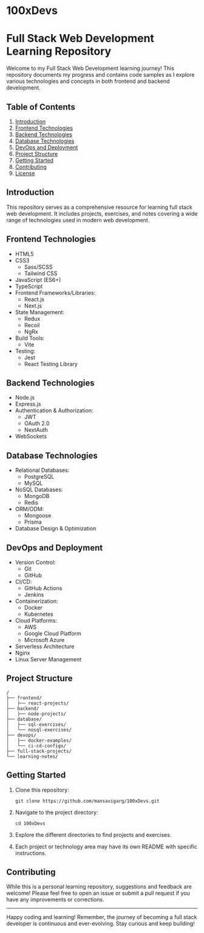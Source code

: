 # 100xDevs
# Full Stack Web Development Learning Repository

Welcome to my Full Stack Web Development learning journey! This repository documents my progress and contains code samples as I explore various technologies and concepts in both frontend and backend development.

## Table of Contents

1. [Introduction](#introduction)
2. [Frontend Technologies](#frontend-technologies)
3. [Backend Technologies](#backend-technologies)
4. [Database Technologies](#database-technologies)
5. [DevOps and Deployment](#devops-and-deployment)
6. [Project Structure](#project-structure)
7. [Getting Started](#getting-started)
8. [Contributing](#contributing)
9. [License](#license)

## Introduction

This repository serves as a comprehensive resource for learning full stack web development. It includes projects, exercises, and notes covering a wide range of technologies used in modern web development.

## Frontend Technologies

- HTML5
- CSS3
  - Sass/SCSS
  - Tailwind CSS
- JavaScript (ES6+)
- TypeScript
- Frontend Frameworks/Libraries:
  - React.js
  - Next.js
- State Management:
  - Redux
  - Recoil
  - NgRx
- Build Tools:
  - Vite
- Testing:
  - Jest
  - React Testing Library

## Backend Technologies

- Node.js
- Express.js
- Authentication & Authorization:
  - JWT
  - OAuth 2.0
  - NextAuth
- WebSockets

## Database Technologies

- Relational Databases:
  - PostgreSQL
  - MySQL
- NoSQL Databases:
  - MongoDB
  - Redis
- ORM/ODM:
  - Mongoose
  - Prisma
- Database Design & Optimization

## DevOps and Deployment

- Version Control:
  - Git
  - GitHub
- CI/CD:
  - GitHub Actions
  - Jenkins
- Containerization:
  - Docker
  - Kubernetes
- Cloud Platforms:
  - AWS
  - Google Cloud Platform
  - Microsoft Azure
- Serverless Architecture
- Nginx
- Linux Server Management

## Project Structure

```
/
├── frontend/
│   ├── react-projects/
├── backend/
│   ├── node-projects/
├── database/
│   ├── sql-exercises/
│   └── nosql-exercises/
├── devops/
│   ├── docker-examples/
│   └── ci-cd-configs/
├── full-stack-projects/
└── learning-notes/
```

## Getting Started

1. Clone this repository:
   ```
   git clone https://github.com/mansavigarg/100xDevs.git
   ```

2. Navigate to the project directory:
   ```
   cd 100xDevs
   ```

3. Explore the different directories to find projects and exercises.

4. Each project or technology area may have its own README with specific instructions.

## Contributing

While this is a personal learning repository, suggestions and feedback are welcome! Please feel free to open an issue or submit a pull request if you have any improvements or corrections.

---

Happy coding and learning! 
Remember, the journey of becoming a full stack developer is continuous and ever-evolving. Stay curious and keep building!
